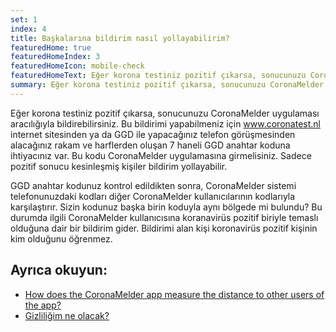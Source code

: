 ```yaml
---
set: 1
index: 4
title: Başkalarına bildirim nasıl yollayabilirim?
featuredHome: true
featuredHomeIndex: 3
featuredHomeIcon: mobile-check
featuredHomeText: Eğer korona testiniz pozitif çıkarsa, sonucunuzu CoronaMelder...
summary: Eğer korona testiniz pozitif çıkarsa, sonucunuzu CoronaMelder...
---
```

Eğer korona testiniz pozitif çıkarsa, sonucunuzu CoronaMelder uygulaması aracılığıyla bildirebilirsiniz. Bu bildirimi yapabilmeniz için www.coronatest.nl internet sitesinden ya da GGD ile yapacağınız telefon görüşmesinden alacağınız rakam ve harflerden oluşan 7 haneli GGD anahtar koduna ihtiyacınız var. Bu kodu CoronaMelder uygulamasına girmelisiniz. Sadece pozitif sonucu kesinleşmiş kişiler bildirim yollayabilir. 

GGD anahtar kodunuz kontrol edildikten sonra, CoronaMelder sistemi telefonunuzdaki kodları diğer CoronaMelder kullanıcılarının kodlarıyla karşılaştırır. Sizin kodunuz başka birin koduyla aynı bölgede mi bulundu? Bu durumda ilgili CoronaMelder kullanıcısına koranavirüs pozitif biriyle temaslı olduğuna dair bir bildirim gider. Bildirimi alan kişi koronavirüs pozitif kişinin kim olduğunu öğrenmez. 

## Ayrıca okuyun:
- [How does the CoronaMelder app measure the distance to other users of the app?](/{{page.lang}}/faq/2-1-hoe-meet-coronamelder-de-afstand) 
- [Gizliliğim ne olacak?](/{{page.lang}}/faq/2-8-hoe-zit-het-met-mijn-privacy)
